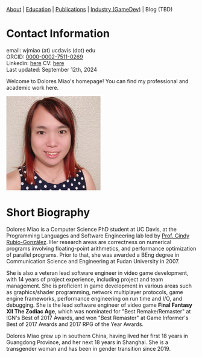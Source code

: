 [About](README.md) | [Education](education.md) | [Publications](publications.md) | [Industry (GameDev)](industry.md) | Blog (TBD)

# Contact Information

email: wjmiao (at) ucdavis (dot) edu\
ORCID: [0000-0002-7511-0269](https://orcid.org/0000-0002-7511-0269) \
Linkedin: [here](https://www.linkedin.com/in/dolores-miao-82b4a061/)
CV: [here](miao_CV_resume.pdf) \
Last updated: September 12th, 2024

Welcome to Dolores Miao's homepage! You can find my professional and academic work here.

<img src="photo.jpeg"  width="250" height="250" />

# Short Biography

Dolores Miao is a Computer Science PhD student at UC Davis, at the Programming Languages and Software Engineering lab led by [Prof. Cindy Rubio-González](https://web.cs.ucdavis.edu/~rubio/). Her research areas are correctness on numerical programs involving floating-point arithmetics, and performance optimization of parallel programs. Prior to that, she was awarded a BEng degree in Communication Science and Engineering at Fudan University in 2007.

She is also a veteran lead software engineer in video game development, with 14 years of project experience, including project and team management. She is proficient in game development in various areas such as graphics/shader programming, network multiplayer protocols, game engine frameworks, performance engineering on run time and I/O, and debugging. She is the lead software engineer of video game **Final Fantasy XII The Zodiac Age**, which was nominated for "Best Remake/Remaster" at IGN's Best of 2017 Awards, and won "Best Remaster" at Game Informer's Best of 2017 Awards and 2017 RPG of the Year Awards.

Dolores Miao grew up in southern China, having lived her first 18 years in Guangdong Province, and her next 18 years in Shanghai. She is a transgender woman and has been in gender transition since 2019.